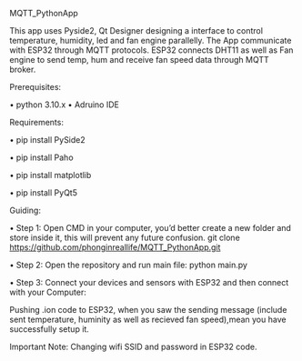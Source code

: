 MQTT_PythonApp 


This app uses Pyside2, Qt Designer designing a interface to control temperature, humidity, led and fan engine parallelly. The App communicate with ESP32 through MQTT protocols. 
ESP32 connects DHT11 as well as Fan engine to send temp, hum and receive fan speed data through MQTT broker. 

Prerequisites:

•	python 3.10.x 
•	Adruino IDE 

Requirements:

•	pip install PySide2 

•	pip install Paho 

•	pip install matplotlib

•	pip install PyQt5

 Guiding: 
 
•	Step 1: Open CMD in your computer, you’d better create a new folder and store inside it, this will prevent any future confusion. 
   git clone https://github.com/phonginreallife/MQTT_PythonApp.git 

•	Step 2: Open the repository and run main file: python main.py


•	Step 3: Connect your devices and sensors with ESP32 and then connect with your Computer: 

Pushing .ion code to ESP32, when you saw the sending message (include sent temperature, huminity as well as recieved fan speed),mean you have successfully setup it. 

Important Note: Changing wifi SSID and password in ESP32 code.

